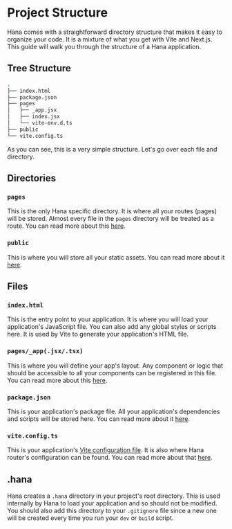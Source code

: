 # Project Structure

<!-- <script setup>
import VideoDocs from '/@theme/components/VideoDocs.vue'
</script> -->

Hana comes with a straightforward directory structure that makes it easy to organize your code. It is a mixture of what you get with Vite and Next.js. This guide will walk you through the structure of a Hana application.

<!-- <VideoDocs
  title="New to Docker?"
  subject="Docker Tutorial for Beginners"
  description="This video by Mosh Hamedani will walk you through the basics of Docker."
  link="https://www.youtube.com/embed/pTFZFxd4hOI"
/> -->

## Tree Structure

```bash
.
├── index.html
├── package.json
├── pages
│   ├── _app.jsx
│   ├── index.jsx
│   └── vite-env.d.ts
├── public
└── vite.config.ts
```

As you can see, this is a very simple structure. Let's go over each file and directory.

## Directories

### `pages`

This is the only Hana specific directory. It is where all your routes (pages) will be stored. Almost every file in the `pages` directory will be treated as a route. You can read more about this [here](/docs/routing/).

### `public`

This is where you will store all your static assets. You can read more about it [here](https://vitejs.dev/guide/assets.html#the-public-directory).

## Files

### `index.html`

This is the entry point to your application. It is where you will load your application's JavaScript file. You can also add any global styles or scripts here. It is used by Vite to generate your application's HTML file.

### `pages/_app(.jsx/.tsx)`

This is where you will define your app's layout. Any component or logic that should be accessible to all your components can be registered in this file. You can read more about this [here](/docs/routing/#setup-files).

### `package.json`

This is your application's package file. All your application's dependencies and scripts will be stored here. You can read more about it [here](https://docs.npmjs.com/cli/v7/configuring-npm/package-json).

### `vite.config.ts`

This is your application's [Vite configuration file](https://vitejs.dev/config). It is also where Hana router's configuration can be found. You can read more about that [here](/docs/routing/config).

## .hana

Hana creates a `.hana` directory in your project's root directory. This is used internally by Hana to load your application and so should not be modified. You should also add this directory to your `.gitignore` file since a new one will be created every time you run your `dev` or `build` script.
